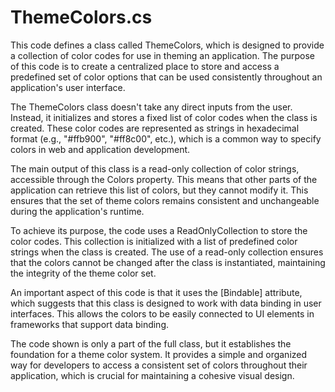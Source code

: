 # ThemeColors.cs

This code defines a class called ThemeColors, which is designed to provide a collection of color codes for use in theming an application. The purpose of this code is to create a centralized place to store and access a predefined set of color options that can be used consistently throughout an application's user interface.

The ThemeColors class doesn't take any direct inputs from the user. Instead, it initializes and stores a fixed list of color codes when the class is created. These color codes are represented as strings in hexadecimal format (e.g., "#ffb900", "#ff8c00", etc.), which is a common way to specify colors in web and application development.

The main output of this class is a read-only collection of color strings, accessible through the Colors property. This means that other parts of the application can retrieve this list of colors, but they cannot modify it. This ensures that the set of theme colors remains consistent and unchangeable during the application's runtime.

To achieve its purpose, the code uses a ReadOnlyCollection to store the color codes. This collection is initialized with a list of predefined color strings when the class is created. The use of a read-only collection ensures that the colors cannot be changed after the class is instantiated, maintaining the integrity of the theme color set.

An important aspect of this code is that it uses the [Bindable] attribute, which suggests that this class is designed to work with data binding in user interfaces. This allows the colors to be easily connected to UI elements in frameworks that support data binding.

The code shown is only a part of the full class, but it establishes the foundation for a theme color system. It provides a simple and organized way for developers to access a consistent set of colors throughout their application, which is crucial for maintaining a cohesive visual design.